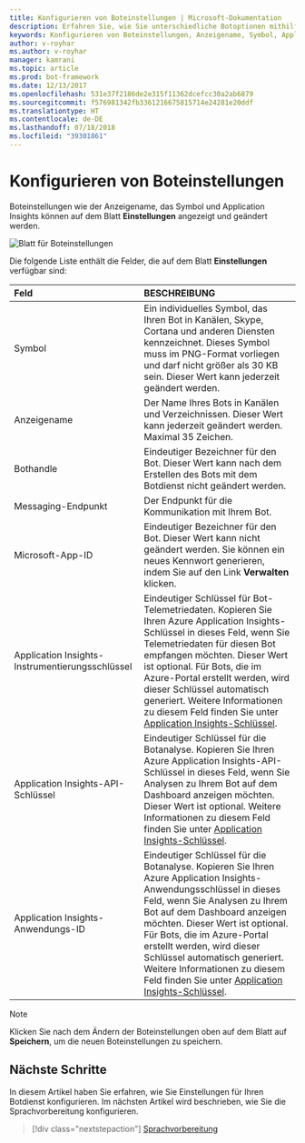 ```yaml
---
title: Konfigurieren von Boteinstellungen | Microsoft-Dokumentation
description: Erfahren Sie, wie Sie unterschiedliche Botoptionen mithilfe des Azure-Portals konfigurieren.
keywords: Konfigurieren von Boteinstellungen, Anzeigename, Symbol, Application Insights, Blatt „Einstellungen“
author: v-royhar
ms.author: v-royhar
manager: kamrani
ms.topic: article
ms.prod: bot-framework
ms.date: 12/13/2017
ms.openlocfilehash: 531e37f2186de2e315f11362dcefcc30a2ab6879
ms.sourcegitcommit: f576981342fb3361216675815714e24281e20ddf
ms.translationtype: HT
ms.contentlocale: de-DE
ms.lasthandoff: 07/18/2018
ms.locfileid: "39301861"
---
```

# <a name="configure-bot-settings"></a>Konfigurieren von Boteinstellungen

Boteinstellungen wie der Anzeigename, das Symbol und Application Insights können auf dem Blatt **Einstellungen** angezeigt und geändert werden.

![Blatt für Boteinstellungen](~/media/bot-service-portal-configure-settings/bot-settings-blade.png)

Die folgende Liste enthält die Felder, die auf dem Blatt **Einstellungen** verfügbar sind:

| Feld | BESCHREIBUNG |
| :---  | :---        |
| Symbol | Ein individuelles Symbol, das Ihren Bot in Kanälen, Skype, Cortana und anderen Diensten kennzeichnet. Dieses Symbol muss im PNG-Format vorliegen und darf nicht größer als 30 KB sein. Dieser Wert kann jederzeit geändert werden. |
| Anzeigename | Der Name Ihres Bots in Kanälen und Verzeichnissen. Dieser Wert kann jederzeit geändert werden. Maximal 35 Zeichen. |
| Bothandle | Eindeutiger Bezeichner für den Bot. Dieser Wert kann nach dem Erstellen des Bots mit dem Botdienst nicht geändert werden. |
| Messaging-Endpunkt | Der Endpunkt für die Kommunikation mit Ihrem Bot. |
| Microsoft-App-ID | Eindeutiger Bezeichner für den Bot. Dieser Wert kann nicht geändert werden. Sie können ein neues Kennwort generieren, indem Sie auf den Link **Verwalten** klicken. |
| Application Insights-Instrumentierungsschlüssel | Eindeutiger Schlüssel für Bot-Telemetriedaten. Kopieren Sie Ihren Azure Application Insights-Schlüssel in dieses Feld, wenn Sie Telemetriedaten für diesen Bot empfangen möchten. Dieser Wert ist optional. Für Bots, die im Azure-Portal erstellt werden, wird dieser Schlüssel automatisch generiert. Weitere Informationen zu diesem Feld finden Sie unter [Application Insights-Schlüssel](~/bot-service-resources-app-insights-keys.md). |
| Application Insights-API-Schlüssel | Eindeutiger Schlüssel für die Botanalyse. Kopieren Sie Ihren Azure Application Insights-API-Schlüssel in dieses Feld, wenn Sie Analysen zu Ihrem Bot auf dem Dashboard anzeigen möchten. Dieser Wert ist optional. Weitere Informationen zu diesem Feld finden Sie unter [Application Insights-Schlüssel](~/bot-service-resources-app-insights-keys.md). |
| Application Insights-Anwendungs-ID | Eindeutiger Schlüssel für die Botanalyse. Kopieren Sie Ihren Azure Application Insights-Anwendungsschlüssel in dieses Feld, wenn Sie Analysen zu Ihrem Bot auf dem Dashboard anzeigen möchten. Dieser Wert ist optional. Für Bots, die im Azure-Portal erstellt werden, wird dieser Schlüssel automatisch generiert. Weitere Informationen zu diesem Feld finden Sie unter [Application Insights-Schlüssel](~/bot-service-resources-app-insights-keys.md). |

> [!NOTE]
> Klicken Sie nach dem Ändern der Boteinstellungen oben auf dem Blatt auf **Speichern**, um die neuen Boteinstellungen zu speichern.

## <a name="next-steps"></a>Nächste Schritte
In diesem Artikel haben Sie erfahren, wie Sie Einstellungen für Ihren Botdienst konfigurieren. Im nächsten Artikel wird beschrieben, wie Sie die Sprachvorbereitung konfigurieren.
> [!div class="nextstepaction"]
> [Sprachvorbereitung](bot-service-manage-speech-priming.md)